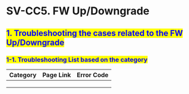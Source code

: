 # SV-CC5. FW Up/Downgrade

## <mark style="color:blue;">1. Troubleshooting the cases related to the FW Up/Downgrade</mark>

### &#x20;   <mark style="color:blue;">1-1. Troubleshooting List based on the category</mark>

| Category | Page Link | Error Code |
| -------- | --------- | ---------- |
|          |           |            |
|          |           |            |
|          |           |            |

